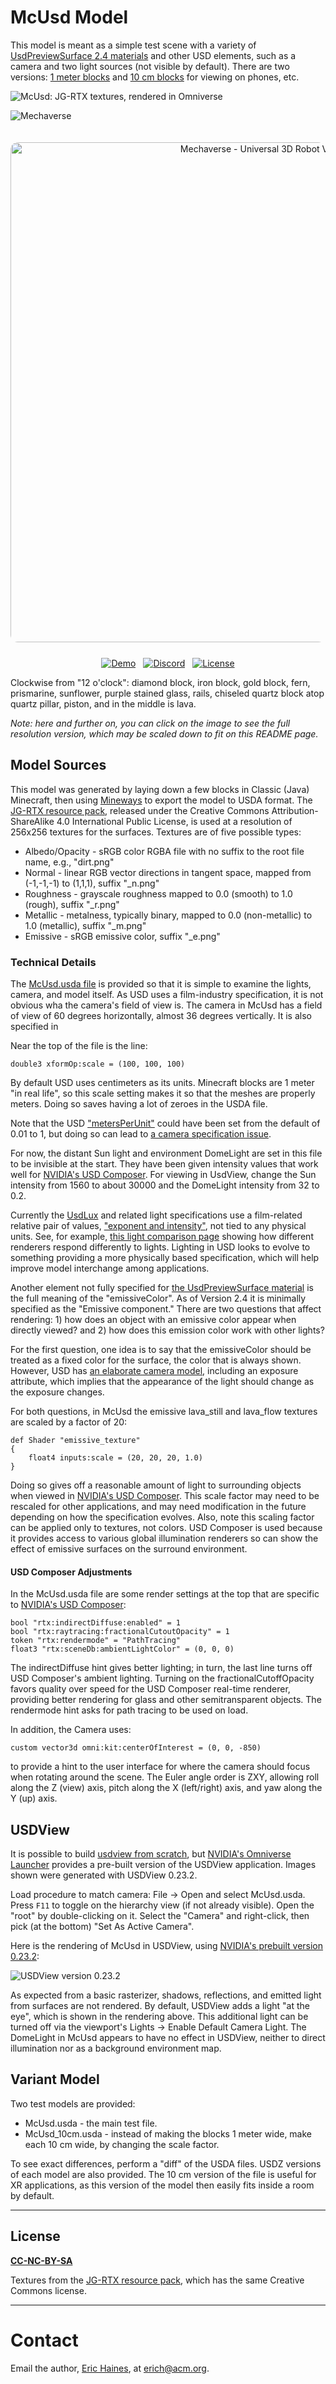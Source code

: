 # McUsd Model
This model is meant as a simple test scene with a variety of [UsdPreviewSurface 2.4 materials](https://graphics.pixar.com/usd/release/spec_usdpreviewsurface.html) and other USD elements, such as a camera and two light sources (not visible by default). There are two versions: [1 meter blocks](https://erich.realtimerendering.com/mcusd/McUsd.usdz) and [10 cm blocks](https://erich.realtimerendering.com/mcusd/McUsd_10cm.usdz) for viewing on phones, etc.

![McUsd: JG-RTX textures, rendered in Omniverse](screenshots/ov_accurate.png "McUsd: JG-RTX textures, rendered with Omniverse's Accurate (Iray) renderer, 2022.3.1")

![Mechaverse](https://github.com/user-attachments/assets/164e4191-7246-4e52-860c-2dfe83a28dca)

<div align="center">
  <img src="public/og.jpeg" alt="Mechaverse - Universal 3D Robot Viewer" width="800" style="border-radius: 12px; margin: 20px 0;">
  <div style="display: flex; justify-content: center; gap: 12px; margin: 5px 0;">
    <a href="https://mechaverse.dev">
      <img src="https://img.shields.io/badge/Demo-mechaverse.dev-blue?style=for-the-badge&logo=globe" alt="Demo">
    </a>
    <a href="https://discord.gg/UDYNE7qRVb">
      <img src="https://img.shields.io/badge/Discord-Join-7289DA?style=for-the-badge&logo=discord" alt="Discord">
    </a>
    <a href="LICENSE">
      <img src="https://img.shields.io/badge/License-MIT-green.svg?style=for-the-badge" alt="License">
    </a>
  </div>
</div>


Clockwise from "12 o'clock": diamond block, iron block,  gold block, fern, prismarine, sunflower, purple stained glass, rails, chiseled quartz block atop quartz pillar, piston, and in the middle is lava.

_Note: here and further on, you can click on the image to see the full resolution version, which may be scaled down to fit on this README page._

## Model Sources
This model was generated by laying down a few blocks in Classic (Java) Minecraft, then using [Mineways](http://mineways.com) to export the model to USDA format. The [JG-RTX resource pack](https://github.com/jasonjgardner/jg-rtx), released under the Creative Commons Attribution-ShareAlike 4.0 International Public License, is used at a resolution of 256x256 textures for the surfaces. Textures are of five possible types:
* Albedo/Opacity - sRGB color RGBA file with no suffix to the root file name, e.g., "dirt.png"
* Normal - linear RGB vector directions in tangent space, mapped from (-1,-1,-1) to (1,1,1), suffix "_n.png"
* Roughness - grayscale roughness mapped to 0.0 (smooth) to 1.0 (rough), suffix "_r.png"
* Metallic - metalness, typically binary, mapped to 0.0 (non-metallic) to 1.0 (metallic), suffix "_m.png"
* Emissive - sRGB emissive color, suffix "_e.png"

### Technical Details
The [McUsd.usda file](McUsd.usda) is provided so that it is simple to examine the lights, camera, and model itself. As USD uses a film-industry specification, it is not obvious wha the camera's field of view is. The camera in McUsd has a field of view of 60 degrees horizontally, almost 36 degrees vertically. It is also specified in 

Near the top of the file is the line:

    double3 xformOp:scale = (100, 100, 100)

By default USD uses centimeters as its units. Minecraft blocks are 1 meter "in real life", so this scale setting makes it so that the meshes are properly meters. Doing so saves having a lot of zeroes in the USDA file.

Note that the USD ["metersPerUnit"](https://graphics.pixar.com/usd/dev/api/group___usd_geom_linear_units__group.html) could have been set from the default of 0.01 to 1, but doing so can lead to [a camera specification issue](https://github.com/erich666/McUsd/issues/3).

For now, the distant Sun light and environment DomeLight are set in this file to be invisible at the start. They have been given intensity values that work well for [NVIDIA's USD Composer](https://www.nvidia.com/en-us/omniverse/). For viewing in UsdView, change the Sun intensity from 1560 to about 30000 and the DomeLight intensity from 32 to 0.2.

Currently the [UsdLux](https://graphics.pixar.com/usd/release/api/usd_lux_page_front.html) and related light specifications use a film-related relative pair of values, ["exponent and intensity"](https://rmanwiki.pixar.com/display/REN23/PxrMeshLight), not tied to any physical units. See, for example, [this light comparison page](https://github.com/anderslanglands/light_comparison) showing how different renderers respond differently to lights. Lighting in USD looks to evolve to something providing a more physically based specification, which will help improve model interchange among applications.

Another element not fully specified for [the UsdPreviewSurface material](https://graphics.pixar.com/usd/release/spec_usdpreviewsurface.html) is the full meaning of the "emissiveColor". As of Version 2.4 it is minimally specified as the "Emissive component." There are two questions that affect rendering: 1) how does an object with an emissive color appear when directly viewed? and 2) how does this emission color work with other lights?

For the first question, one idea is to say that the emissiveColor should be treated as a fixed color for the surface, the color that is always shown. However, USD has [an elaborate camera model](https://graphics.pixar.com/usd/dev/api/class_usd_geom_camera.html), including an exposure attribute, which implies that the appearance of the light should change as the exposure changes.

For both questions, in McUsd the emissive lava_still and lava_flow textures are scaled by a factor of 20:

    def Shader "emissive_texture"
    {
        float4 inputs:scale = (20, 20, 20, 1.0)
    }

Doing so gives off a reasonable amount of light to surrounding objects when viewed in [NVIDIA's USD Composer](https://www.nvidia.com/en-us/omniverse/). This scale factor may need to be rescaled for other applications, and may need modification in the future depending on how the specification evolves. Also, note this scaling factor can be applied only to textures, not colors. USD Composer is used because it provides access to various global illumination renderers so can show the effect of emissive surfaces on the surround environment. 

#### USD Composer Adjustments
In the McUsd.usda file are some render settings at the top that are specific to [NVIDIA's USD Composer](https://www.nvidia.com/en-us/omniverse/):

	bool "rtx:indirectDiffuse:enabled" = 1
	bool "rtx:raytracing:fractionalCutoutOpacity" = 1
	token "rtx:rendermode" = "PathTracing"
	float3 "rtx:sceneDb:ambientLightColor" = (0, 0, 0)

The indirectDiffuse hint gives better lighting; in turn, the last line turns off USD Composer's ambient lighting. Turning on the fractionalCutoffOpacity favors quality over speed for the USD Composer real-time renderer, providing better rendering for glass and other semitransparent objects. The rendermode hint asks for path tracing to be used on load.

In addition, the Camera uses:

    custom vector3d omni:kit:centerOfInterest = (0, 0, -850)

to provide a hint to the user interface for where the camera should focus when rotating around the scene. The Euler angle order is ZXY, allowing roll along the Z (view) axis, pitch along the X (left/right) axis, and yaw along the Y (up) axis.

## USDView
It is possible to build [usdview from scratch](https://graphics.pixar.com/usd/release/toolset.html), but [NVIDIA's Omniverse Launcher](https://www.nvidia.com/en-us/omniverse/) provides a pre-built version of the USDView application. Images shown were generated with USDView 0.23.2.

Load procedure to match camera: File -> Open and select McUsd.usda. Press `F11` to toggle on the hierarchy view (if not already visible). Open the "root" by double-clicking on it. Select the "Camera" and right-click, then pick (at the bottom) "Set As Active Camera".

Here is the rendering of McUsd in USDView, using [NVIDIA's prebuilt version 0.23.2](https://www.nvidia.com/en-us/omniverse/):

![USDView version 0.23.2](screenshots/usdview.png "USDView version 0.23.2")

As expected from a basic rasterizer, shadows, reflections, and emitted light from surfaces are not rendered. By default, USDView adds a light "at the eye", which is shown in the rendering above. This additional light can be turned off via the viewport's Lights -> Enable Default Camera Light. The DomeLight in McUsd appears to have no effect in USDView, neither to direct illumination nor as a background environment map.

## Variant Model
Two test models are provided:
* McUsd.usda - the main test file.
* McUsd_10cm.usda - instead of making the blocks 1 meter wide, make each 10 cm wide, by changing the scale factor.

To see exact differences, perform a "diff" of the USDA files. USDZ versions of each model are also provided. The 10 cm version of the file is useful for XR applications, as this version of the model then easily fits inside a room by default.

---
## License
**[CC-NC-BY-SA](LICENSE)**

Textures from the [JG-RTX resource pack](https://github.com/jasonjgardner/jg-rtx), which has the same Creative Commons license.

---
# Contact
Email the author, [Eric Haines](http://erichaines.com), at [erich@acm.org](mailto:erich@acm.org).
